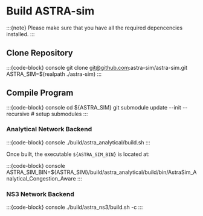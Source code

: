 # Build ASTRA-sim

:::{note}
Please make sure that you have all the required depencencies installed.
:::

## Clone Repository

:::{code-block} console
git clone git@github.com:astra-sim/astra-sim.git
ASTRA_SIM=$(realpath ./astra-sim)
:::

## Compile Program

:::{code-block} console
cd ${ASTRA_SIM}
git submodule update --init --recursive # setup submodules
::: 

### Analytical Network Backend
:::{code-block} console
./build/astra_analytical/build.sh
:::

Once built, the executable `${ASTRA_SIM_BIN}` is located at:

:::{code-block} console
ASTRA_SIM_BIN=${ASTRA_SIM}/build/astra_analytical/build/bin/AstraSim_Analytical_Congestion_Aware
:::

### NS3 Network Backend
:::{code-block} console
./build/astra_ns3/build.sh -c
:::




